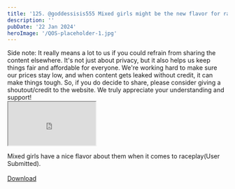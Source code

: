 ```yaml
---
title: '125. @goddessisis555 Mixed girls might be the new flavor for raceplay'
description: ''
pubDate: '22 Jan 2024'
heroImage: '/QOS-placeholder-1.jpg'
---
```

<div class="video_paragraph_header"> Side note: It really means a lot to us if you could refrain from sharing the content elsewhere. It's not just about privacy, but it also helps us keep things fair and affordable for everyone. We're working hard to make sure our prices stay low, and when content gets leaked without credit, it can make things tough. So, if you do decide to share, please consider giving a shoutout/credit to the website. We truly appreciate your understanding and support!</div>

<iframe src="https://drive.google.com/file/d/11-8FkkggJ9JcAo6JUIh6OuV6lqIM1afZ/preview" width="200" height="100" allow="autoplay" allowfullscreen="allowfullscreen"></iframe>

Mixed girls have a nice flavor about them when it comes to raceplay(User Submitted).
<br>
<br>
<a class="read_more" href="https://drive.google.com/file/d/11-8FkkggJ9JcAo6JUIh6OuV6lqIM1afZ/view?usp=sharing">Download</a>